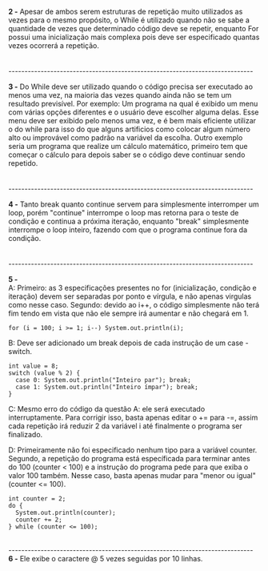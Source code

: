 **2 -** Apesar de ambos serem estruturas de repetição muito utilizados as vezes para o mesmo propósito, o While é utilizado quando não se sabe a quantidade de vezes que determinado código deve se repetir, enquanto For possui uma inicialização mais complexa pois deve ser especificado quantas vezes ocorrerá a repetição.<br><br>
<br>----------------------------------------------------------------------------<br>

**3 -** Do While deve ser utilizado quando o código precisa ser executado ao menos uma vez, na maioria das vezes quando ainda não se tem um resultado previsível. Por exemplo: Um programa na qual é exibido um menu com várias opções diferentes e o usuário deve escolher alguma delas. Esse menu deve ser exibido pelo menos uma vez, e é bem mais eficiente utilizar o do while para isso do que alguns artificios como colocar algum número alto ou improvável como padrão na variável da escolha. Outro exemplo seria um programa que realize um cálculo matemático, primeiro tem que começar o cálculo para depois saber se o código deve continuar sendo repetido.<br><br>
<br>----------------------------------------------------------------------------<br>

**4 -** Tanto break quanto continue servem para simplesmente interromper um loop, porém "continue" interrompe o loop mas retorna para o teste de condição e continua a próxima iteração, enquanto "break" simplesmente interrompe o loop inteiro, fazendo com que o programa continue fora da condição.<br><br>
<br>----------------------------------------------------------------------------<br>

**5 -** <br>
A: Primeiro: as 3 especificações presentes no for (inicialização, condição e iteração) devem ser separadas por ponto e vírgula, e não apenas virgulas como nesse caso. Segundo: devido ao i++, o código simplesmente não terá fim tendo em vista que não ele sempre irá aumentar e não chegará em 1.<br>
```
for (i = 100; i >= 1; i--) System.out.println(i);
```
B: Deve ser adicionado um break depois de cada instrução de um case - switch.
```
int value = 8;
switch (value % 2) {
  case 0: System.out.println("Inteiro par"); break;
  case 1: System.out.println("Inteiro ímpar"); break;
}
```
C: Mesmo erro do código da questão A: ele será executado interruptamente. Para corrigir isso, basta apenas editar o += para -=, assim cada repetição irá reduzir 2 da variável i até finalmente o programa ser finalizado.

D: Primeiramente não foi especificado nenhum tipo para a variável counter. Segundo, a repetição do programa está específicada para terminar antes do 100 (counter < 100) e a instrução do programa pede para que exiba o valor 100 também. Nesse caso, basta apenas mudar para "menor ou igual" (counter <= 100).
```
int counter = 2;
do {
  System.out.println(counter);
  counter += 2;
} while (counter <= 100);
```
<br>----------------------------------------------------------------------------<br>
**6 -**
Ele exibe o caractere @ 5 vezes seguidas por 10 linhas.
